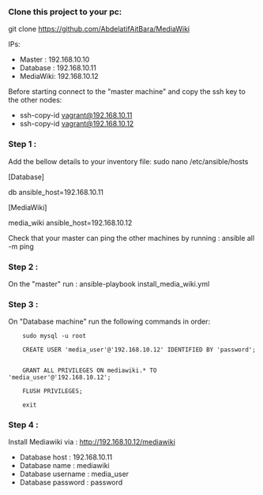 ### Clone this project to your pc:

git clone https://github.com/AbdelatifAitBara/MediaWiki


IPs:

- Master   : 192.168.10.10
- Database : 192.168.10.11
- MediaWiki: 192.168.10.12


Before starting connect to the "master machine" and copy the ssh key to the other nodes:

- ssh-copy-id vagrant@192.168.10.11
- ssh-copy-id vagrant@192.168.10.12


### Step 1 : 

Add the bellow details to your inventory file: sudo nano /etc/ansible/hosts

[Database]

db ansible_host=192.168.10.11

[MediaWiki]

media_wiki ansible_host=192.168.10.12

Check that your master can ping the other machines by running : ansible all -m ping

### Step 2 : 

On the "master" run : ansible-playbook install_media_wiki.yml


### Step 3 : 

On "Database machine" run the following commands in order:

		sudo mysql -u root

		CREATE USER 'media_user'@'192.168.10.12' IDENTIFIED BY 'password';


		GRANT ALL PRIVILEGES ON mediawiki.* TO 'media_user'@'192.168.10.12';

		FLUSH PRIVILEGES;
		
		exit
		

### Step 4 : 

Install Mediawiki via : http://192.168.10.12/mediawiki


- Database host 		: 192.168.10.11
- Database name 		: mediawiki
- Database username	: media_user
- Database password	: password








